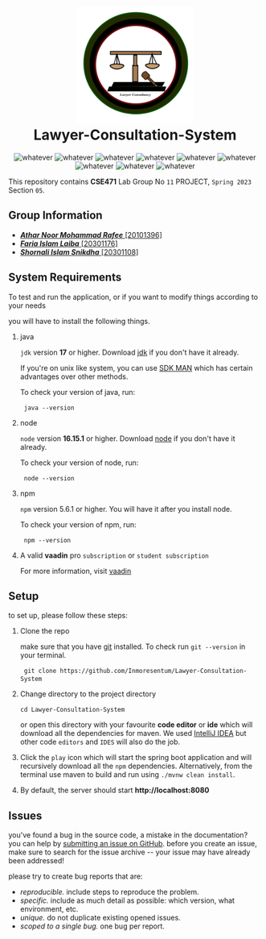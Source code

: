 <h1 align="center">
	<img src="https://raw.githubusercontent.com/Inmoresentum/Lawyer-Consultation-System/main/src/main/resources/META-INF/resources/images/application-main.png" width="230" alt="Logo"/><br/>
    Lawyer-Consultation-System
</h1> 

<p align ="center"> 
<img src="https://img.shields.io/node/v/p/latest" alt="whatever">
<img src="https://img.shields.io/badge/springboot-2.7.3-green" alt="whatever">
<img src="https://img.shields.io/badge/vaadin-23.3.6-yellowgreen" alt="whatever">
<img src="https://img.shields.io/badge/MariaDB-10.11.2-blue" alt="whatever">
<img src="https://img.shields.io/badge/MINIO-8.4.3-orange" alt="whatever">
<img src="https://img.shields.io/badge/vanilla-css-lightgrey" alt="whatever">
<img src="https://img.shields.io/github/languages/top/Inmoresentum/Lawyer-Consultation-System" alt="whatever">
<img src="https://img.shields.io/github/last-commit/Inmoresentum/Lawyer-Consultation-System" alt="whatever">
<img src="https://img.shields.io/github/contributors/Inmoresentum/Lawyer-Consultation-System" alt="whatever">
</p>



This repository contains **CSE471** Lab Group No `11` PROJECT, `Spring 2023` Section `05`.

## Group Information

* [**_Athar Noor Mohammad Rafee_** \[20101396\]](https://github.com/Inmoresentum)
* [**_Faria Islam Laiba_** \[20301176\]](https://github.com/farialaiba)
* [**_Shornali Islam Snikdha_** \[20301108\]](https://github.com/shornaliislam)

## System Requirements

To test and run the application, or if you want to modify
things according to your needs

you will have to install the following things.

1. java

   `jdk` version **17** or higher.
   Download [jdk](https://www.oracle.com/java/technologies/downloads/)
   if you don't have it already.

   If you're on unix like system, you can use [SDK MAN](https://sdkman.io/)
   which has certain advantages over other methods.

   To check your version of java, run:

   ```shell
    java --version
   ```

2. node

   `node` version **16.15.1** or higher. Download [node](https://nodejs.org/en/download/) if you don't have it already.

   To check your version of node, run:

   ```shell
    node --version
   ```

3. npm

   `npm` version 5.6.1 or higher. You will have it after you install node.

   To check your version of npm, run:

   ```shell
    npm --version
   ```
4. A valid **vaadin** pro `subscription` or `student subscription`

   For more information, visit [vaadin](https://vaadin.com/)

## Setup

to set up, please follow these steps:

1. Clone the repo

   make sure that you have [git](https://git-scm.com/downloads) installed.
   To check run `git --version` in your
   terminal.
   ```shell
    git clone https://github.com/Inmoresentum/Lawyer-Consultation-System
   ```

2. Change directory to the project directory

    ```shell
    cd Lawyer-Consultation-System
    ```
   or open this directory with your favourite **code editor** or **ide**
   which will download all the dependencies for maven.
   We used [IntelliJ IDEA](https://www.jetbrains.com/idea/) but other code
   `editors` and `IDES` will also do the job.

3. Click the `play` icon which will start the spring boot application
   and will recursively download all the `npm` dependencies.
   Alternatively, from the terminal use maven to build and
   run using `./mvnw clean install`.

4. By default, the server should start  **http://localhost:8080**

## Issues

you've found a bug in the source code, a mistake in the documentation?
you can help
by [submitting an issue on GitHub](https://github.com/Inmoresentum/Lawyer-Consultation-System/issues).
before you create an issue, make sure to search for the issue archive -- your issue may have already been addressed!

please try to create bug reports that are:

- _reproducible._ include steps to reproduce the problem.
- _specific._ include as much detail as possible: which version, what environment, etc.
- _unique._ do not duplicate existing opened issues.
- _scoped to a single bug._ one bug per report.
